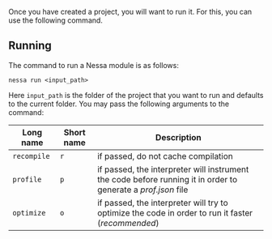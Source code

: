 Once you have created a project, you will want to run it. For this, you can use the following command.

## Running

The command to run a Nessa module is as follows:

```
nessa run <input_path>
```

Here `input_path` is the folder of the project that you want to run and defaults to the current folder. You may pass the following
arguments to the command:

| Long name   | Short name | Description                                                                                                   |
| ----------- | ---------- | ------------------------------------------------------------------------------------------------------------- |
| `recompile` | `r`        | if passed, do not cache compilation                                                                           |
| `profile`   | `p`        | if passed, the interpreter will instrument the code before running it in order to generate a *prof.json* file |
| `optimize`  | `o`        | if passed, the interpreter will try to optimize the code in order to run it faster (*recommended*)            |
